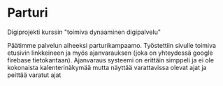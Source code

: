 # Parturi

Digiprojekti kurssin "toimiva dynaaminen digipalvelu"

Päätimme palvelun aiheeksi parturikampaamo. Työstettiin sivulle toimiva etusivin linkkeineen ja myös ajanvarauksen (joka on yhteydessä google firebase tietokantaan). Ajanvaraus systeemi on erittäin simppeli ja ei ole kokonaista kalenterinäkymää mutta näyttää varattavissa olevat ajat ja peittää varatut ajat
